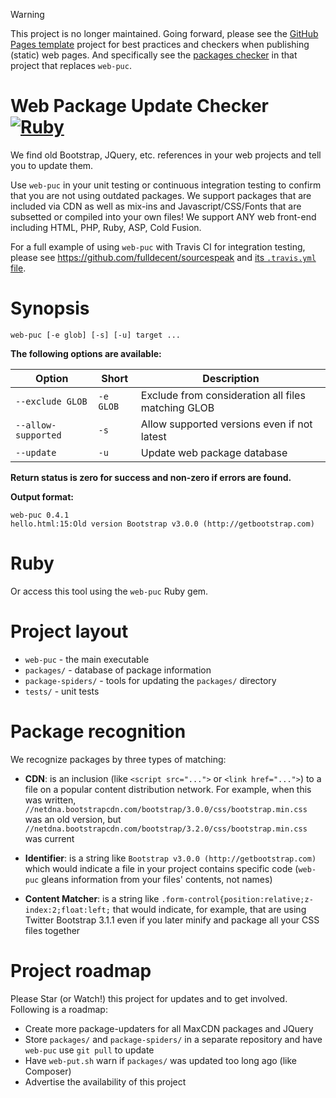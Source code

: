 > [!WARNING]
> This project is no longer maintained. Going forward, please see the [GitHub Pages template](https://github.com/fulldecent/github-pages-template) project for best practices and checkers when publishing (static) web pages. And specifically see the [packages checker](https://github.com/fulldecent/github-pages-template/blob/main/test/plugin.html-validate.latest-packages.mjs) in that project that replaces `web-puc`.

# Web Package Update Checker [![Ruby](https://github.com/fulldecent/web-puc/actions/workflows/ruby.yml/badge.svg)](https://github.com/fulldecent/web-puc/actions/workflows/ruby.yml)

We find old Bootstrap, JQuery, etc. references in your web projects and tell you to update them.

Use `web-puc` in your unit testing or continuous integration testing to confirm that you are not using outdated packages. We support packages that are included via CDN as well as mix-ins and Javascript/CSS/Fonts that are subsetted or compiled into your own files! We support ANY web front-end including HTML, PHP, Ruby, ASP, Cold Fusion.

For a full example of using `web-puc` with Travis CI for integration testing, please see https://github.com/fulldecent/sourcespeak and <a href="https://github.com/fulldecent/sourcespeak/blob/master/.travis.yml">its `.travis.yml` file</a>.

# Synopsis

`web-puc [-e glob] [-s] [-u] target ...`

**The following options are available:**

| Option              | Short     | Description                                                                                     |
| ------------------- | --------- | ----------------------------------------------------------------------------------------------- |
| `--exclude GLOB`    | `-e GLOB` | Exclude from consideration all files matching GLOB                                              |
| `--allow-supported` | `-s`      | Allow supported versions even if not latest                                                     |
| `--update`          | `-u`      | Update web package database                                                                     |

**Return status is zero for success and non-zero if errors are found.**

**Output format:**

```
web-puc 0.4.1
hello.html:15:Old version Bootstrap v3.0.0 (http://getbootstrap.com)
```

# Ruby

Or access this tool using the `web-puc` Ruby gem.

# Project layout

- `web-puc` - the main executable
- `packages/` - database of package information
- `package-spiders/` - tools for updating the `packages/` directory
- `tests/` - unit tests

# Package recognition

We recognize packages by three types of matching:

- **CDN**: is an inclusion (like `<script src="...">` or `<link href="...">`) to a file on a popular content distribution network. For example, when this was written, `//netdna.bootstrapcdn.com/bootstrap/3.0.0/css/bootstrap.min.css` was an old version, but `//netdna.bootstrapcdn.com/bootstrap/3.2.0/css/bootstrap.min.css` was current

- **Identifier**: is a string like `Bootstrap v3.0.0 (http://getbootstrap.com)` which would indicate a file in your project contains specific code (`web-puc` gleans information from your files' contents, not names)

- **Content Matcher**: is a string like `.form-control{position:relative;z-index:2;float:left;` that would indicate, for example, that are using Twitter Bootstrap 3.1.1 even if you later minify and package all your CSS files together

# Project roadmap

Please Star (or Watch!) this project for updates and to get involved. Following is a roadmap:

- Create more package-updaters for all MaxCDN packages and JQuery
- Store `packages/` and `package-spiders/` in a separate repository and have `web-puc` use `git pull` to update
- Have `web-put.sh` warn if `packages/` was updated too long ago (like Composer)
- Advertise the availability of this project
